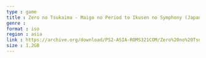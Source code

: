 ```yaml
---
type : game
title : Zero no Tsukaima - Maigo no Period to Ikusen no Symphony (Japan) (Genteiban)
genre : 
format : iso
region : asia
link : https://archive.org/download/PS2-ASIA-ROMS321COM/Zero%20no%20Tsukaima%20-%20Maigo%20no%20Period%20to%20Ikusen%20no%20Symphony%20%28Japan%29%20%28Genteiban%29.7z
size : 1.2GB
---
```

